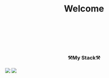 <h1 align="center">Welcome<h1><br><br>

<h3 align="center">⚒️My Stack⚒️<h3>
<a align="center">
<img src="https://img.shields.io/badge/HTML-E34F26?style=for-the-badge&logo=h-HTML5&logoColor=white">
<img src="https://img.shields.io/badge/CSS-1572B6?style=for-the-badge&logo=CSS3&logoColor=white">
  </a>
